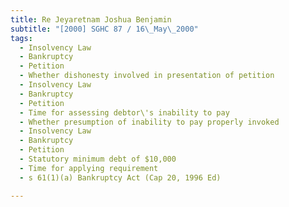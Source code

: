 ```yaml
---
title: Re Jeyaretnam Joshua Benjamin 
subtitle: "[2000] SGHC 87 / 16\_May\_2000"
tags:
  - Insolvency Law
  - Bankruptcy
  - Petition
  - Whether dishonesty involved in presentation of petition
  - Insolvency Law
  - Bankruptcy
  - Petition
  - Time for assessing debtor\'s inability to pay
  - Whether presumption of inability to pay properly invoked
  - Insolvency Law
  - Bankruptcy
  - Petition
  - Statutory minimum debt of $10,000
  - Time for applying requirement
  - s 61(1)(a) Bankruptcy Act (Cap 20, 1996 Ed)

---
```


